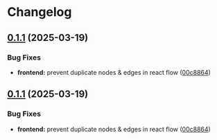 # Changelog

## [0.1.1](https://github.com/daurer/test-workflows/compare/workflows-lib@v0.1.0...workflows-lib@v0.1.1) (2025-03-19)


### Bug Fixes

* **frontend:** prevent duplicate nodes & edges in react flow ([00c8864](https://github.com/daurer/test-workflows/commit/00c88643096777fc823a853a72fc62bd3921ca02))

## [0.1.1](https://github.com/daurer/test-workflows/compare/workflows-lib@v0.1.0...workflows-lib@v0.1.1) (2025-03-19)


### Bug Fixes

* **frontend:** prevent duplicate nodes & edges in react flow ([00c8864](https://github.com/daurer/test-workflows/commit/00c88643096777fc823a853a72fc62bd3921ca02))
